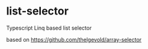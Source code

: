 # list-selector
Typescript Linq based list selector 

based on https://github.com/thelgevold/array-selector
